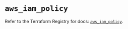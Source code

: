 # `aws_iam_policy`

Refer to the Terraform Registry for docs: [`aws_iam_policy`](https://registry.terraform.io/providers/hashicorp/aws/6.4.0/docs/resources/iam_policy).
